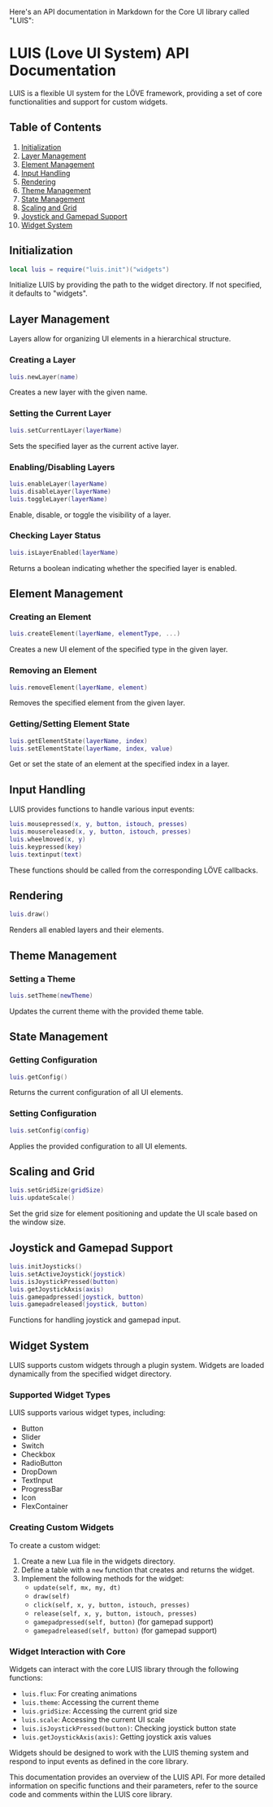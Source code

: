Here's an API documentation in Markdown for the Core UI library called "LUIS":

# LUIS (Love UI System) API Documentation

LUIS is a flexible UI system for the LÖVE framework, providing a set of core functionalities and support for custom widgets.

## Table of Contents

1. [Initialization](#initialization)
2. [Layer Management](#layer-management)
3. [Element Management](#element-management)
4. [Input Handling](#input-handling)
5. [Rendering](#rendering)
6. [Theme Management](#theme-management)
7. [State Management](#state-management)
8. [Scaling and Grid](#scaling-and-grid)
9. [Joystick and Gamepad Support](#joystick-and-gamepad-support)
10. [Widget System](#widget-system)

## Initialization

```lua
local luis = require("luis.init")("widgets")
```

Initialize LUIS by providing the path to the widget directory. If not specified, it defaults to "widgets".

## Layer Management

Layers allow for organizing UI elements in a hierarchical structure.

### Creating a Layer

```lua
luis.newLayer(name)
```

Creates a new layer with the given name.

### Setting the Current Layer

```lua
luis.setCurrentLayer(layerName)
```

Sets the specified layer as the current active layer.

### Enabling/Disabling Layers

```lua
luis.enableLayer(layerName)
luis.disableLayer(layerName)
luis.toggleLayer(layerName)
```

Enable, disable, or toggle the visibility of a layer.

### Checking Layer Status

```lua
luis.isLayerEnabled(layerName)
```

Returns a boolean indicating whether the specified layer is enabled.

## Element Management

### Creating an Element

```lua
luis.createElement(layerName, elementType, ...)
```

Creates a new UI element of the specified type in the given layer.

### Removing an Element

```lua
luis.removeElement(layerName, element)
```

Removes the specified element from the given layer.

### Getting/Setting Element State

```lua
luis.getElementState(layerName, index)
luis.setElementState(layerName, index, value)
```

Get or set the state of an element at the specified index in a layer.

## Input Handling

LUIS provides functions to handle various input events:

```lua
luis.mousepressed(x, y, button, istouch, presses)
luis.mousereleased(x, y, button, istouch, presses)
luis.wheelmoved(x, y)
luis.keypressed(key)
luis.textinput(text)
```

These functions should be called from the corresponding LÖVE callbacks.

## Rendering

```lua
luis.draw()
```

Renders all enabled layers and their elements.

## Theme Management

### Setting a Theme

```lua
luis.setTheme(newTheme)
```

Updates the current theme with the provided theme table.

## State Management

### Getting Configuration

```lua
luis.getConfig()
```

Returns the current configuration of all UI elements.

### Setting Configuration

```lua
luis.setConfig(config)
```

Applies the provided configuration to all UI elements.

## Scaling and Grid

```lua
luis.setGridSize(gridSize)
luis.updateScale()
```

Set the grid size for element positioning and update the UI scale based on the window size.

## Joystick and Gamepad Support

```lua
luis.initJoysticks()
luis.setActiveJoystick(joystick)
luis.isJoystickPressed(button)
luis.getJoystickAxis(axis)
luis.gamepadpressed(joystick, button)
luis.gamepadreleased(joystick, button)
```

Functions for handling joystick and gamepad input.

## Widget System

LUIS supports custom widgets through a plugin system. Widgets are loaded dynamically from the specified widget directory.

### Supported Widget Types

LUIS supports various widget types, including:

- Button
- Slider
- Switch
- Checkbox
- RadioButton
- DropDown
- TextInput
- ProgressBar
- Icon
- FlexContainer

### Creating Custom Widgets

To create a custom widget:

1. Create a new Lua file in the widgets directory.
2. Define a table with a `new` function that creates and returns the widget.
3. Implement the following methods for the widget:
   - `update(self, mx, my, dt)`
   - `draw(self)`
   - `click(self, x, y, button, istouch, presses)`
   - `release(self, x, y, button, istouch, presses)`
   - `gamepadpressed(self, button)` (for gamepad support)
   - `gamepadreleased(self, button)` (for gamepad support)

### Widget Interaction with Core

Widgets can interact with the core LUIS library through the following functions:

- `luis.flux`: For creating animations
- `luis.theme`: Accessing the current theme
- `luis.gridSize`: Accessing the current grid size
- `luis.scale`: Accessing the current UI scale
- `luis.isJoystickPressed(button)`: Checking joystick button state
- `luis.getJoystickAxis(axis)`: Getting joystick axis values

Widgets should be designed to work with the LUIS theming system and respond to input events as defined in the core library.

This documentation provides an overview of the LUIS API. For more detailed information on specific functions and their parameters, refer to the source code and comments within the LUIS core library.
